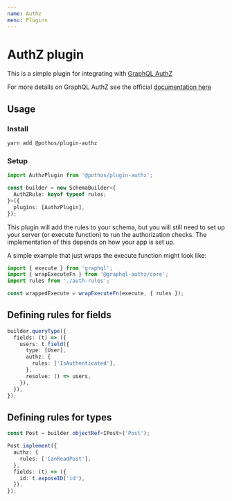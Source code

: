 ```yaml
---
name: Authz
menu: Plugins
---
```


# AuthZ plugin

This is a simple plugin for integrating with
[GraphQL AuthZ](https://github.com/AstrumU/graphql-authz)

For more details on GraphQL AuthZ see the official
[documentation here](https://github.com/AstrumU/graphql-authz)

## Usage

### Install

```bash
yarn add @pothos/plugin-authz
```

### Setup

```typescript
import AuthzPlugin from '@pothos/plugin-authz';

const builder = new SchemaBuilder<{
  AuthZRule: keyof typeof rules;
}>({
  plugins: [AuthzPlugin],
});
```

This plugin will add the rules to your schema, but you will still need to set up your server (or
execute function) to run the authorization checks. The implementation of this depends on how your
app is set up.

A simple example that just wraps the execute function might look like:

```typescript
import { execute } from 'graphql';
import { wrapExecuteFn } from '@graphql-authz/core';
import rules from './auth-rules';

const wrappedExecute = wrapExecuteFn(execute, { rules });
```

## Defining rules for fields

```typescript
builder.queryType({
  fields: (t) => ({
    users: t.field({
      type: [User],
      authz: {
        rules: ['IsAuthenticated'],
      },
      resolve: () => users,
    }),
  }),
});
```

## Defining rules for types

```typescript
const Post = builder.objectRef<IPost>('Post');

Post.implement({
  authz: {
    rules: ['CanReadPost'],
  },
  fields: (t) => ({
    id: t.exposeID('id'),
  }),
});
```
